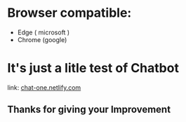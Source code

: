 # Browser compatible:

- Edge ( microsoft )
- Chrome (google)

# It's just a litle test of Chatbot

link: [chat-one.netlify.com](chat-one.netlify.com)

## Thanks for giving your Improvement
